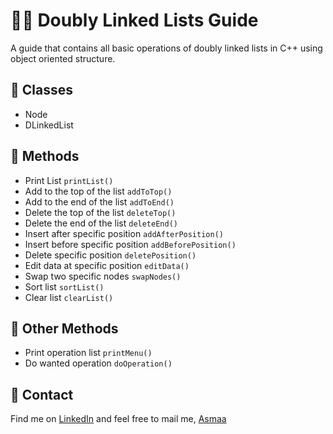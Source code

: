# 👷‍♀️ Doubly Linked Lists Guide
A guide that contains all basic operations of doubly linked lists in C++ using object oriented structure.

## 👜 Classes
* Node
* DLinkedList

## 💄 Methods
* Print List `printList()` 
* Add to the top of the list `addToTop()`
* Add to the end of the list `addToEnd()`
* Delete the top of the list `deleteTop()`
* Delete the end of the list `deleteEnd()`
* Insert after specific position `addAfterPosition()`
* Insert before specific position `addBeforePosition()`
* Delete specific position `deletePosition()`
* Edit data at specific position `editData()`
* Swap two specific nodes `swapNodes()`
* Sort list `sortList()`
* Clear list `clearList()`

## 🎈 Other Methods
* Print operation list `printMenu()`
* Do wanted operation `doOperation()`

## 🤝 Contact
Find me on [LinkedIn](https://www.linkedin.com/in/asmaa-mirkhan/) and feel free to mail me, [Asmaa](mailto:asmaamirkhan.am@gmail.com)
